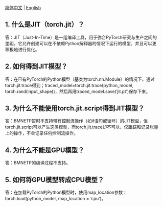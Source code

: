 [简体中文](./torch.jit.trace_Guide.md) | [English](./torch.jit.trace_Guide_EN.md)

 ## 1. 什么是JIT（torch.jit）？

答：JIT（Just-In-Time）是一组编译工具，用于弥合PyTorch研究与生产之间的差距。它允许创建可以在不依赖Python解释器的情况下运行的模型，并且可以更积极地进行优化。

 ## 2. 如何得到JIT模型？

答：在已有PyTorch的Python模型（基类为torch.nn.Module）的情况下，通过torch.jit.trace得到；traced_model=torch.jit.trace(python_model, torch.rand(input_shape))，然后再用traced_model.save(‘jit.pt’)保存下来。

## 3. 为什么不能使用torch.jit.script得到JIT模型？

答：BMNETP暂时不支持带有控制流操作（如if语句或循环）的JIT模型，但torch.jit.script可以产生这类模型，而torch.jit.trace却不可以，仅跟踪和记录张量上的操作，不会记录任何控制流操作。

## 4. 为什么不能是GPU模型？

答：BMNETP的编译过程不支持。

## 5. 如何将GPU模型转成CPU模型？

答：在加载PyTorch的Python模型时，使用map_location参数：torch.load(python_model, map_location = ‘cpu’)。